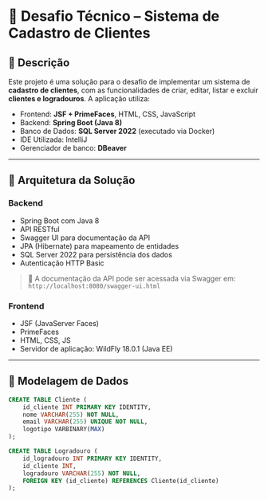 # 💼 Desafio Técnico – Sistema de Cadastro de Clientes

## 📘 Descrição

Este projeto é uma solução para o desafio de implementar um sistema de **cadastro de clientes**, com as funcionalidades de criar, editar, listar e excluir **clientes e logradouros**. A aplicação utiliza:

- Frontend: **JSF + PrimeFaces**, HTML, CSS, JavaScript  
- Backend: **Spring Boot (Java 8)**  
- Banco de Dados: **SQL Server 2022** (executado via Docker)  
- IDE Utilizada: IntelliJ  
- Gerenciador de banco: **DBeaver**

---

## 📐 Arquitetura da Solução

### Backend
- Spring Boot com Java 8  
- API RESTful  
- Swagger UI para documentação da API  
- JPA (Hibernate) para mapeamento de entidades  
- SQL Server 2022 para persistência dos dados  
- Autenticação HTTP Basic  

> 📄 A documentação da API pode ser acessada via Swagger em:  
> `http://localhost:8080/swagger-ui.html` 

### Frontend
- JSF (JavaServer Faces)  
- PrimeFaces  
- HTML, CSS, JS  
- Servidor de aplicação: WildFly 18.0.1 (Java EE)

---

## 🧱 Modelagem de Dados

```sql
CREATE TABLE Cliente (
    id_cliente INT PRIMARY KEY IDENTITY,
    nome VARCHAR(255) NOT NULL,
    email VARCHAR(255) UNIQUE NOT NULL,
    logotipo VARBINARY(MAX)
);

CREATE TABLE Logradouro (
    id_logradouro INT PRIMARY KEY IDENTITY,
    id_cliente INT,
    logradouro VARCHAR(255) NOT NULL,
    FOREIGN KEY (id_cliente) REFERENCES Cliente(id_cliente)
);
